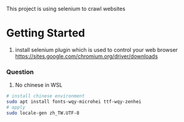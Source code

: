 This project is using selenium to crawl websites

# Getting Started
1. install selenium plugin which is used to control your web browser
https://sites.google.com/chromium.org/driver/downloads


### Question
1. No chinese in WSL
```bash
# install chinese environment
sudo apt install fonts-wqy-microhei ttf-wqy-zenhei
# apply
sudo locale-gen zh_TW.UTF-8
```